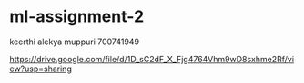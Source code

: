 # ml-assignment-2
keerthi alekya muppuri
700741949

https://drive.google.com/file/d/1D_sC2dF_X_Fjg4764Vhm9wD8sxhme2Rf/view?usp=sharing
